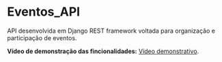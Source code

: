 # Eventos_API

API desenvolvida em Django REST framework voltada para organização e participação de eventos.

**Vídeo de demonstração das fincionalidades:** [Vídeo demonstrativo](https://www.youtube.com/watch?v=uorMQ2r2MoE).

